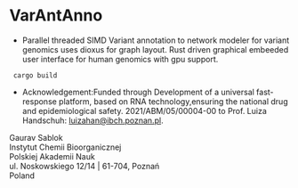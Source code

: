 # VarAntAnno

 - Parallel threaded SIMD Variant annotation to network modeler for variant genomics uses dioxus for graph layout. Rust driven graphical embeeded user interface for human genomics with gpu support.

```
 cargo build 
```


 - Acknowledgement:Funded through Development of a universal fast-response platform, based on RNA technology,ensuring the national drug and epidemiological safety. 2021/ABM/05/00004-00 to Prof. Luiza Handschuh: luizahan@ibch.poznan.pl.



 Gaurav Sablok \
 Instytut Chemii Bioorganicznej \
 Polskiej Akademii Nauk \
 ul. Noskowskiego 12/14 | 61-704, Poznań \
 Poland
